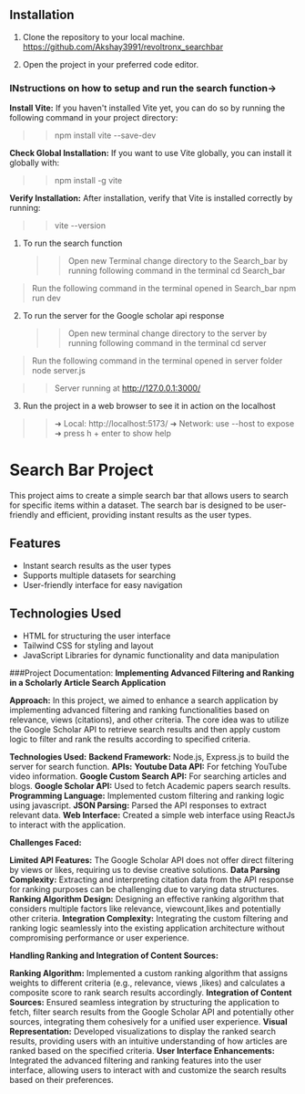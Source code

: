## Installation

1. Clone the repository to your local machine.
   https://github.com/Akshay3991/revoltronx_searchbar

2. Open the project in your preferred code editor.

### INstructions on how to setup and run the search function->
**Install Vite:** If you haven't installed Vite yet, you can do so by running the following command in your project directory:
>>   npm install vite --save-dev

**Check Global Installation:** If you want to use Vite globally, you can install it globally with:
>>    npm install -g vite

**Verify Installation:** After installation, verify that Vite is installed correctly by running:
>>    vite --version
1.  To run the search function
    > > Open new Terminal
    > > change directory to the Search_bar by running following command in the terminal
    > > cd Search_bar

> Run the following command in the terminal opened in Search_bar
> npm run dev


2.  To run the server for the Google scholar api response
    > > Open new terminal
    > > change directory to the server by running following command in the terminal
    > > cd server

> Run the following command in the terminal opened in server folder
> node server.js

> > Server running at http://127.0.0.1:3000/

3. Run the project in a web browser to see it in action on the localhost

> > ➜ Local: http://localhost:5173/
> > ➜ Network: use --host to expose
> > ➜ press h + enter to show help

# Search Bar Project

This project aims to create a simple search bar that allows users to search for specific items within a dataset. The search bar is designed to be user-friendly and efficient, providing instant results as the user types.

## Features

- Instant search results as the user types
- Supports multiple datasets for searching
- User-friendly interface for easy navigation

## Technologies Used

- HTML for structuring the user interface
- Tailwind CSS for styling and layout
- JavaScript Libraries for dynamic functionality and data manipulation

###Project Documentation: **Implementing Advanced Filtering and Ranking in a Scholarly Article Search Application**

**Approach:**
In this project, we aimed to enhance a search application by implementing advanced filtering and ranking functionalities based on relevance, views (citations), and other criteria. The core idea was to utilize the Google Scholar API to retrieve search results and then apply custom logic to filter and rank the results according to specified criteria.

**Technologies Used:**
**Backend Framework:**  Node.js, Express.js to build the server for search function.
**APIs:**
**Youtube Data API:** For fetching YouTube video information.
**Google Custom Search API:** For searching articles and blogs.
**Google Scholar API:** Used to fetch Academic papers search results.
**Programming Language:** Implemented custom filtering and ranking logic using javascript.
**JSON Parsing:** Parsed the API responses to extract relevant data.
**Web Interface:** Created a simple web interface using ReactJs to interact with the application.

**Challenges Faced:**

**Limited API Features:** The Google Scholar API does not offer direct filtering by views or likes, requiring us to devise creative solutions.
**Data Parsing Complexity:** Extracting and interpreting citation data from the API response for ranking purposes can be challenging due to varying data structures.
**Ranking Algorithm Design:** Designing an effective ranking algorithm that considers multiple factors like relevance, viewcount,likes and potentially other criteria.
**Integration Complexity:** Integrating the custom filtering and ranking logic seamlessly into the existing application architecture without compromising performance or user experience.

**Handling Ranking and Integration of Content Sources:**

**Ranking Algorithm:** Implemented a custom ranking algorithm that assigns weights to different criteria (e.g., relevance, views ,likes) and calculates a composite score to rank search results accordingly.
**Integration of Content Sources:** Ensured seamless integration by structuring the application to fetch, filter search results from the Google Scholar API and potentially other sources, integrating them cohesively for a unified user experience.
**Visual Representation:** Developed visualizations to display the ranked search results, providing users with an intuitive understanding of how articles are ranked based on the specified criteria.
**User Interface Enhancements:** Integrated the advanced filtering and ranking features into the user interface, allowing users to interact with and customize the search results based on their preferences.
